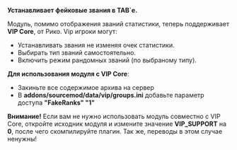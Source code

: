 **Устанавливает фейковые звания в TAB`е.**

Модуль, помимо отображения званий статистики, теперь поддерживает **VIP Core**, от Рико. 
Vip игроки могут:
 - Устанавливать звания не изменяя очек статистики.
 - Выбирать тип званий самостоятельно.
 - Включить режим рандомных званий (по выбраному типу).

**Для использования модуля с VIP Core**:
- Закиньте все содержимое архива на сервер
- В **addons/sourcemod/data/vip/groups.ini** добавьте параметр доступа **"FakeRanks" "1"**

**Внимание!** Если вам не нужно использовать модуль совместно с VIP Core, откройте исходник модуля и измените 
значение **VIP_SUPPORT** на **0**, после чего скомпилируйте плагин. Так же, переводы в этом случае ненужны!
